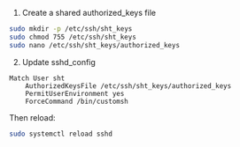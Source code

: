 1. Create a shared authorized_keys file

```bash
sudo mkdir -p /etc/ssh/sht_keys
sudo chmod 755 /etc/ssh/sht_keys
sudo nano /etc/ssh/sht_keys/authorized_keys
```

2. Update sshd_config

```text
Match User sht
    AuthorizedKeysFile /etc/ssh/sht_keys/authorized_keys
    PermitUserEnvironment yes
    ForceCommand /bin/customsh
```

Then reload:

```bash
sudo systemctl reload sshd
```

